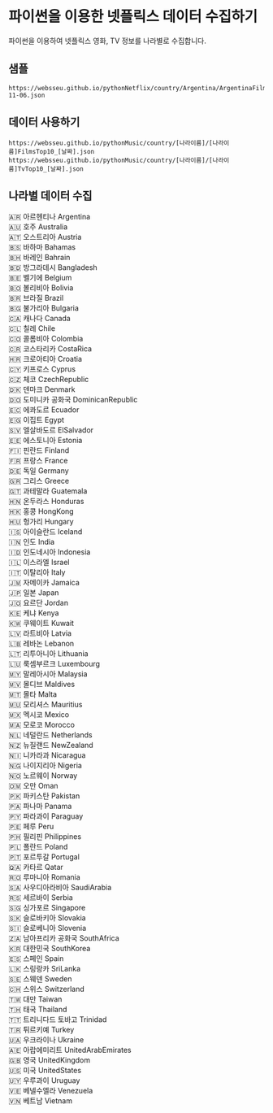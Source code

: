 # 파이썬을 이용한 넷플릭스 데이터 수집하기

파이썬을 이용하여 넷플릭스 영화, TV 정보를 나라별로 수집합니다.

## 샘플

```
https://websseu.github.io/pythonNetflix/country/Argentina/ArgentinaFilmsTop10_2024-11-06.json
```

## 데이터 사용하기

```
https://websseu.github.io/pythonMusic/country/[나라이름]/[나라이름]FilmsTop10_[날짜].json
https://websseu.github.io/pythonMusic/country/[나라이름]/[나라이름]TvTop10_[날짜].json
```

## 나라별 데이터 수집

🇦🇷 아르헨티나 Argentina  
🇦🇺 호주 Australia  
🇦🇹 오스트리아 Austria  
🇧🇸 바하마 Bahamas  
🇧🇭 바레인 Bahrain  
🇧🇩 방그라데시 Bangladesh  
🇧🇪 벨기에 Belgium  
🇧🇴 볼리비아 Bolivia  
🇧🇷 브라질 Brazil  
🇧🇬 불가리아 Bulgaria  
🇨🇦 캐나다 Canada  
🇨🇱 칠레 Chile  
🇨🇴 콜롬비아 Colombia  
🇨🇷 코스타리카 CostaRica  
🇭🇷 크로아티아 Croatia  
🇨🇾 키프로스 Cyprus  
🇨🇿 체코 CzechRepublic  
🇩🇰 덴마크 Denmark  
🇩🇴 도미니카 공화국 DominicanRepublic  
🇪🇨 에콰도르 Ecuador  
🇪🇬 이집트 Egypt  
🇸🇻 엘살바도르 ElSalvador  
🇪🇪 에스토니아 Estonia  
🇫🇮 핀란드 Finland  
🇫🇷 프랑스 France  
🇩🇪 독일 Germany  
🇬🇷 그리스 Greece  
🇬🇹 과테말라 Guatemala  
🇭🇳 온두라스 Honduras  
🇭🇰 홍콩 HongKong  
🇭🇺 헝가리 Hungary  
🇮🇸 아이슬란드 Iceland  
🇮🇳 인도 India  
🇮🇩 인도네시아 Indonesia  
🇮🇱 이스라엘 Israel  
🇮🇹 이탈리아 Italy  
🇯🇲 자메이카 Jamaica  
🇯🇵 일본 Japan  
🇯🇴 요르단 Jordan  
🇰🇪 케냐 Kenya  
🇰🇼 쿠웨이트 Kuwait  
🇱🇻 라트비아 Latvia  
🇱🇧 레바논 Lebanon  
🇱🇹 리투아니아 Lithuania  
🇱🇺 룩셈부르크 Luxembourg  
🇲🇾 말레아시아 Malaysia  
🇲🇻 몰디브 Maldives  
🇲🇹 몰타 Malta  
🇲🇺 모리셔스 Mauritius  
🇲🇽 멕시코 Mexico  
🇲🇦 모로코 Morocco  
🇳🇱 네덜란드 Netherlands  
🇳🇿 뉴질랜드 NewZealand  
🇳🇮 니카라과 Nicaragua  
🇳🇬 나이지리아 Nigeria  
🇳🇴 노르웨이 Norway  
🇴🇲 오만 Oman  
🇵🇰 파키스탄 Pakistan  
🇵🇦 파나마 Panama  
🇵🇾 파라과이 Paraguay  
🇵🇪 페루 Peru  
🇵🇭 필리핀 Philippines  
🇵🇱 폴란드 Poland  
🇵🇹 포르투갈 Portugal  
🇶🇦 카타르 Qatar  
🇷🇴 루마니아 Romania  
🇸🇦 사우디아라비아 SaudiArabia  
🇷🇸 세르바이 Serbia  
🇸🇬 싱가포르 Singapore  
🇸🇰 슬로바키아 Slovakia  
🇸🇮 슬로베니아 Slovenia  
🇿🇦 남아프리카 공화국 SouthAfrica  
🇰🇷 대한민국 SouthKorea  
🇪🇸 스페인 Spain  
🇱🇰 스링랑카 SriLanka  
🇸🇪 스웨덴 Sweden  
🇨🇭 스위스 Switzerland  
🇹🇼 대만 Taiwan  
🇹🇭 태국 Thailand  
🇹🇹 트리니다드 토바고 Trinidad  
🇹🇷 튀르키예 Turkey  
🇺🇦 우크라이나 Ukraine  
🇦🇪 아랍에미리트 UnitedArabEmirates  
🇬🇧 영국 UnitedKingdom  
🇺🇸 미국 UnitedStates  
🇺🇾 우루과이 Uruguay  
🇻🇪 베넬수엘라 Venezuela  
🇻🇳 베트남 Vietnam
